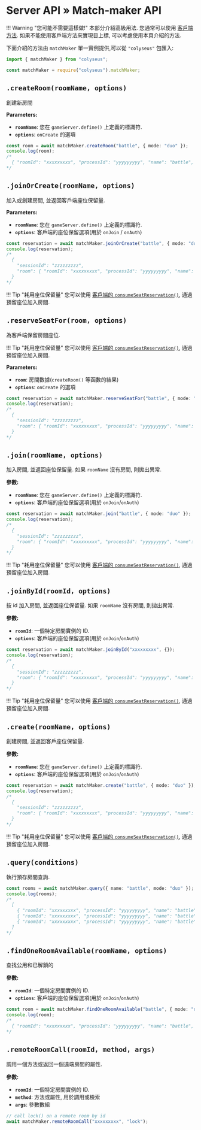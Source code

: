 # Server API &raquo; Match-maker API

!!! Warning "您可能不需要這樣做!"
    本部分介紹高級用法. 您通常可以使用 [客戶端方法](/client/#methods). 如果不能使用客戶端方法來實現目上標, 可以考慮使用本頁介紹的方法.

下面介紹的方法由 `matchMaker` 單一實例提供,可以從 `"colyseus"` 包匯入:

```typescript fct_label="TypeScript"
import { matchMaker } from "colyseus";
```

```javascript fct_label="JavaScript"
const matchMaker = require("colyseus").matchMaker;
```

## `.createRoom(roomName, options)`
創建新房間

**Parameters:**

- **`roomName`**: 您在 `gameServer.define()` 上定義的標識符.
- **`options`**: `onCreate` 的選項

```typescript
const room = await matchMaker.createRoom("battle", { mode: "duo" });
console.log(room);
/*
  { "roomId": "xxxxxxxxx", "processId": "yyyyyyyyy", "name": "battle", "locked": false }
*/
```

## `.joinOrCreate(roomName, options)`

加入或創建房間, 並返回客戶端座位保留量.

**Parameters:**

- **`roomName`**: 您在 `gameServer.define()` 上定義的標識符.
- **`options`**: 客戶端的座位保留選項(用於 `onJoin` / `onAuth`)

```typescript
const reservation = await matchMaker.joinOrCreate("battle", { mode: "duo" });
console.log(reservation);
/*
  {
    "sessionId": "zzzzzzzzz",
    "room": { "roomId": "xxxxxxxxx", "processId": "yyyyyyyyy", "name": "battle", "locked": false }
  }
*/
```

!!! Tip "耗用座位保留量"
    您可以使用 [客戶端的 `consumeSeatReservation()`](/client/#consumeseatreservation-reservation), 通過預留座位加入房間.

## `.reserveSeatFor(room, options)`
為客戶端保留房間座位.

!!! Tip "耗用座位保留量"
    您可以使用 [客戶端的 `consumeSeatReservation()`](/client/#consumeseatreservation-reservation), 通過預留座位加入房間.

**Parameters:**

- **`room`**: 房間數據(`createRoom()` 等函數的結果)
- **`options`**: `onCreate` 的選項

```typescript
const reservation = await matchMaker.reserveSeatFor("battle", { mode: "duo" });
console.log(reservation);
/*
  {
    "sessionId": "zzzzzzzzz",
    "room": { "roomId": "xxxxxxxxx", "processId": "yyyyyyyyy", "name": "battle", "locked": false }
  }
*/
```

## `.join(roomName, options)`
加入房間, 並返回座位保留量. 如果 `roomName` 沒有房間, 則拋出異常.

**參數:**

- **`roomName`**: 您在 `gameServer.define()` 上定義的標識符.
- **`options`**: 客戶端的座位保留選項(用於 `onJoin`/`onAuth`)

```typescript
const reservation = await matchMaker.join("battle", { mode: "duo" });
console.log(reservation);
/*
  {
    "sessionId": "zzzzzzzzz",
    "room": { "roomId": "xxxxxxxxx", "processId": "yyyyyyyyy", "name": "battle", "locked": false }
  }
*/
```

!!! Tip "耗用座位保留量"
    您可以使用 [客戶端的 `consumeSeatReservation()`](/client/#consumeseatreservation-reservation), 通過預留座位加入房間.

## `.joinById(roomId, options)`
按  id 加入房間, 並返回座位保留量. 如果 `roomName` 沒有房間, 則拋出異常.

**參數:**

- **`roomId`**: 一個特定房間實例的 ID.
- **`options`**: 客戶端的座位保留選項(用於 `onJoin`/`onAuth`)

```typescript
const reservation = await matchMaker.joinById("xxxxxxxxx", {});
console.log(reservation);
/*
  {
    "sessionId": "zzzzzzzzz",
    "room": { "roomId": "xxxxxxxxx", "processId": "yyyyyyyyy", "name": "battle", "locked": false }
  }
*/
```

!!! Tip "耗用座位保留量"
    您可以使用 [客戶端的 `consumeSeatReservation()`](/client/#consumeseatreservation-reservation), 通過預留座位加入房間.

## `.create(roomName, options)`
創建房間, 並返回客戶座位保留量.

**參數:**

- **`roomName`**: 您在 `gameServer.define()` 上定義的標識符.
- **`options`**: 客戶端的座位保留選項(用於 `onJoin`/`onAuth`)

```typescript
const reservation = await matchMaker.create("battle", { mode: "duo" });
console.log(reservation);
/*
  {
    "sessionId": "zzzzzzzzz",
    "room": { "roomId": "xxxxxxxxx", "processId": "yyyyyyyyy", "name": "battle", "locked": false }
  }
*/
```

!!! Tip "耗用座位保留量"
    您可以使用 [客戶端的 `consumeSeatReservation()`](/client/#consumeseatreservation-reservation), 通過預留座位加入房間.

## `.query(conditions)`
執行預存房間查詢.

```typescript
const rooms = await matchMaker.query({ name: "battle", mode: "duo" });
console.log(rooms);
/*
  [
    { "roomId": "xxxxxxxxx", "processId": "yyyyyyyyy", "name": "battle", "locked": false },
    { "roomId": "xxxxxxxxx", "processId": "yyyyyyyyy", "name": "battle", "locked": false },
    { "roomId": "xxxxxxxxx", "processId": "yyyyyyyyy", "name": "battle", "locked": false }
  ]
*/
```

## `.findOneRoomAvailable(roomName, options)`
查找公用和已解鎖的

**參數:**

- **`roomId`**: 一個特定房間實例的 ID.
- **`options`**: 客戶端的座位保留選項(用於 `onJoin`/`onAuth`)

```typescript
const room = await matchMaker.findOneRoomAvailable("battle", { mode: "duo" });
console.log(room);
/*
  { "roomId": "xxxxxxxxx", "processId": "yyyyyyyyy", "name": "battle", "locked": false }
*/
```

## `.remoteRoomCall(roomId, method, args)`
調用一個方法或返回一個遠端房間的屬性.

**參數:**

- **`roomId`**: 一個特定房間實例的 ID.
- **`method`**: 方法或屬性, 用於調用或檢索
- **`args`**: 參數數組

```typescript
// call lock() on a remote room by id
await matchMaker.remoteRoomCall("xxxxxxxxx", "lock");
```

